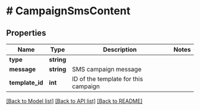 # # CampaignSmsContent

## Properties

Name | Type | Description | Notes
------------ | ------------- | ------------- | -------------
**type** | **string** |  |
**message** | **string** | SMS campaign message |
**template_id** | **int** | ID of the template for this campaign |

[[Back to Model list]](../../README.md#models) [[Back to API list]](../../README.md#endpoints) [[Back to README]](../../README.md)
